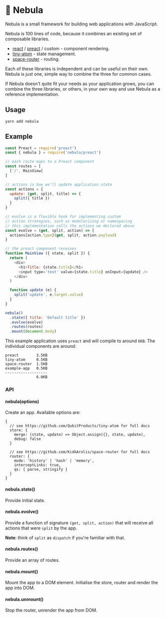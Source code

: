 # 🌌 Nebula

Nebula is a small framework for building web applications with JavaScript.

Nebula is 100 lines of code, because it combines an existing set of composable libraries.

* [react](https://reactjs.org/) / [preact](https://preactjs.com/) / custom - component rendering.
* [tiny-atom](https://qubitproducts.github.io/tiny-atom) - state management.
* [space-router](https://github.com/KidkArolis/space-router) - routing.

Each of these libraries is independent and can be useful on their own. Nebula is just one, simple way to combine the three for common cases.

If Nebula doesn't quite fit your needs as your application grows, you can combine the three libraries, or others, in your own way and use Nebula as a reference implementation.

## Usage

    yarn add nebula

## Example

```js
const Preact = require('preact')
const { nebula } = require('nebula/preact')

// each route maps to a Preact component
const routes = [
  ['/', MainView]
]

// actions is how we'll update application state
const actions = {
  update: (get, split, title) => {
    split({ title })
  }
}

// evolve is a flexible hook for implementing custom
// action strategies, such as modularising or namespacing
// this implementation calls the actions we declared above
const evolve = (get, split, action) => {
  actions[action.type](get, split, action.payload)
}

// the preact component receives
function MainView ({ state, split }) {
  return (
    <div>
      <h1>Title: {state.title}</h1>
      <input type='text' value={state.title} onInput={update} />
    </div>
  )

  function update (e) {
    split('update', e.target.value)
  }
}

nebula()
  .state({ title: 'Default title' })
  .evolve(evolve)
  .routes(routes)
  .mount(document.body)
```

This example application uses `preact` and will compile to around `6KB`. The individual components are around:

```
preact        3.5KB
tiny-atom     0.5KB
space-router  1.5KB
example-app   0.5KB
-------------------
              6.0KB
```

### API

#### nebula(options)

Create an app. Available options are:

```
{
  // see https://github.com/QubitProducts/tiny-atom for full docs
  store: {
    merge: (state, update) => Object.assign({}, state, update),
    debug: false
  }

  // see https://github.com/KidkArolis/space-router for full docs
  router: {
    mode: 'history' | 'hash' | 'memory',
    interceptLinks: true,
    qs: { parse, stringify }
  }
}
```

#### nebula.state()

Provide initial state.

#### nebula.evolve()

Provide a function of signature `(get, split, action)` that will receive all actions that were `split` by the app.

**Note**: think of `split` as `dispatch` if you're familiar with that.

#### nebula.routes()

Provide an array of routes.

#### nebula.mount()

Mount the app to a DOM element. Initialise the store, router and render the app into DOM.

#### nebula.unmount()

Stop the router, unrender the app from DOM.
